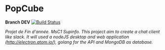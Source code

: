 # PopCube

**Branch DEV** [![Build Status](https://travis-ci.com/titouanfreville/SUPINFO-MSC1-PJT.svg?token=pQ5JuFHLtUEwNb123zaH&branch=development)](https://travis-ci.com/titouanfreville/SUPINFO-MSC1-PJT)

*Projet de Fin d'année. MsC1 Supinfo.  This project aim to create a chat client like slack. It will used a nodeJS desktop and web application (http://electron.atom.io/), golang for the API and MongoDB as database.*
